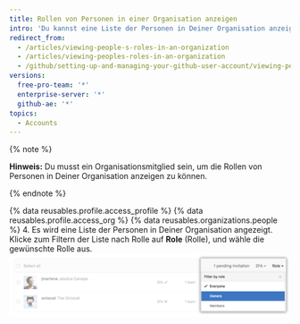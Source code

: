 ```yaml
---
title: Rollen von Personen in einer Organisation anzeigen
intro: 'Du kannst eine Liste der Personen in Deiner Organisation anzeigen und nach deren Rollen filtern. Weitere Informationen zu den Organisationsrollen findest Du unter „[Berechtigungsebenen für eine Organisation](/articles/permission-levels-for-an-organization).“'
redirect_from:
  - /articles/viewing-people-s-roles-in-an-organization
  - /articles/viewing-peoples-roles-in-an-organization
  - /github/setting-up-and-managing-your-github-user-account/viewing-peoples-roles-in-an-organization
versions:
  free-pro-team: '*'
  enterprise-server: '*'
  github-ae: '*'
topics:
  - Accounts
---
```

{% note %}

**Hinweis:** Du musst ein Organisationsmitglied sein, um die Rollen von Personen in Deiner Organisation anzeigen zu können.

{% endnote %}

{% data reusables.profile.access_profile %}
{% data reusables.profile.access_org %}
{% data reusables.organizations.people %}
4. Es wird eine Liste der Personen in Deiner Organisation angezeigt. Klicke zum Filtern der Liste nach Rolle auf **Role** (Rolle), und wähle die gewünschte Rolle aus. ![Auswahl der Rolle per Klick](/assets/images/help/organizations/view-list-of-people-in-org-by-role.png)
